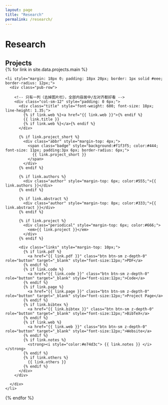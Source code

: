 ```yaml
---
layout: page
title: "Research"
permalink: /research/
---
```


<!-- 中央容器：限制宽度并居中 -->
<div style="max-width: 900px; margin: 0 auto;">

<h1 id="research">Research</h1>

<h2 style="margin: 30px 0 -15px;">Projects</h2>

<div class="publications">
  <ol class="bibliography" style="list-style: none; padding-left: 0;">
  {% for link in site.data.projects.main %}

    <li style="margin: 18px 0; padding: 18px 20px; border: 1px solid #eee; border-radius: 12px;">
      <div class="pub-row">

        <!-- 只有一列（去掉图片栏），全部内容居中/左对齐都好看 -->
        <div class="col-sm-12" style="padding: 0 6px;">
          <div class="title" style="font-weight: 600; font-size: 18px; line-height: 1.35;">
            {% if link.web %}<a href="{{ link.web }}">{% endif %}
            {{ link.title }}
            {% if link.web %}</a>{% endif %}
          </div>

          {% if link.project_short %}
            <div class="abbr" style="margin-top: 4px;">
              <span class="badge" style="background:#f1f3f5; color:#444; font-size: 11px; padding:3px 6px; border-radius: 6px;">
                {{ link.project_short }}
              </span>
            </div>
          {% endif %}

          {% if link.authors %}
            <div class="author" style="margin-top: 6px; color:#555;">{{ link.authors }}</div>
          {% endif %}

          {% if link.abstract %}
            <div class="author" style="margin-top: 8px; color:#333;">{{ link.abstract }}</div>
          {% endif %}

          {% if link.project %}
            <div class="periodical" style="margin-top: 6px; color:#666;">
              <em>{{ link.project }}</em>
            </div>
          {% endif %}

          <div class="links" style="margin-top: 10px;">
            {% if link.pdf %}
              <a href="{{ link.pdf }}" class="btn btn-sm z-depth-0" role="button" target="_blank" style="font-size:12px;">PDF</a>
            {% endif %}
            {% if link.code %}
              <a href="{{ link.code }}" class="btn btn-sm z-depth-0" role="button" target="_blank" style="font-size:12px;">Code</a>
            {% endif %}
            {% if link.page %}
              <a href="{{ link.page }}" class="btn btn-sm z-depth-0" role="button" target="_blank" style="font-size:12px;">Project Page</a>
            {% endif %}
            {% if link.bibtex %}
              <a href="{{ link.bibtex }}" class="btn btn-sm z-depth-0" role="button" target="_blank" style="font-size:12px;">BibTeX</a>
            {% endif %}
            {% if link.web %}
              <a href="{{ link.web }}" class="btn btn-sm z-depth-0" role="button" target="_blank" style="font-size:12px;">Website</a>
            {% endif %}
            {% if link.notes %}
              <strong><i style="color:#e74d3c"> {{ link.notes }} </i></strong>
            {% endif %}
            {% if link.others %}
              {{ link.others }}
            {% endif %}
          </div>
        </div>

      </div>
    </li>

  {% endfor %}
  </ol>
</div>

</div>
